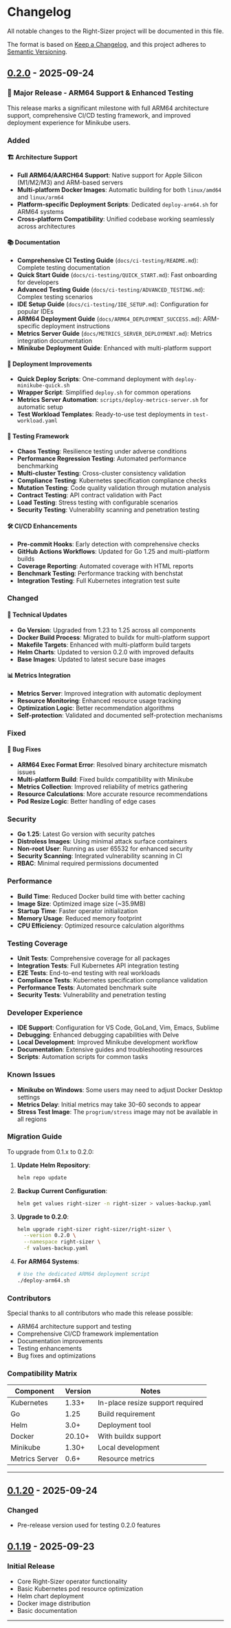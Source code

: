 # Changelog

All notable changes to the Right-Sizer project will be documented in this file.

The format is based on [Keep a Changelog](https://keepachangelog.com/en/1.0.0/),
and this project adheres to [Semantic Versioning](https://semver.org/spec/v2.0.0.html).

## [0.2.0] - 2025-09-24

### 🎉 Major Release - ARM64 Support & Enhanced Testing

This release marks a significant milestone with full ARM64 architecture support, comprehensive CI/CD testing framework, and improved deployment experience for Minikube users.

### Added

#### 🏗️ Architecture Support
- **Full ARM64/AARCH64 Support**: Native support for Apple Silicon (M1/M2/M3) and ARM-based servers
- **Multi-platform Docker Images**: Automatic building for both `linux/amd64` and `linux/arm64`
- **Platform-specific Deployment Scripts**: Dedicated `deploy-arm64.sh` for ARM64 systems
- **Cross-platform Compatibility**: Unified codebase working seamlessly across architectures

#### 📚 Documentation
- **Comprehensive CI Testing Guide** (`docs/ci-testing/README.md`): Complete testing documentation
- **Quick Start Guide** (`docs/ci-testing/QUICK_START.md`): Fast onboarding for developers
- **Advanced Testing Guide** (`docs/ci-testing/ADVANCED_TESTING.md`): Complex testing scenarios
- **IDE Setup Guide** (`docs/ci-testing/IDE_SETUP.md`): Configuration for popular IDEs
- **ARM64 Deployment Guide** (`docs/ARM64_DEPLOYMENT_SUCCESS.md`): ARM-specific deployment instructions
- **Metrics Server Guide** (`docs/METRICS_SERVER_DEPLOYMENT.md`): Metrics integration documentation
- **Minikube Deployment Guide**: Enhanced with multi-platform support

#### 🚀 Deployment Improvements
- **Quick Deploy Scripts**: One-command deployment with `deploy-minikube-quick.sh`
- **Wrapper Script**: Simplified `deploy.sh` for common operations
- **Metrics Server Automation**: `scripts/deploy-metrics-server.sh` for automatic setup
- **Test Workload Templates**: Ready-to-use test deployments in `test-workload.yaml`

#### 🧪 Testing Framework
- **Chaos Testing**: Resilience testing under adverse conditions
- **Performance Regression Testing**: Automated performance benchmarking
- **Multi-cluster Testing**: Cross-cluster consistency validation
- **Compliance Testing**: Kubernetes specification compliance checks
- **Mutation Testing**: Code quality validation through mutation analysis
- **Contract Testing**: API contract validation with Pact
- **Load Testing**: Stress testing with configurable scenarios
- **Security Testing**: Vulnerability scanning and penetration testing

#### 🛠️ CI/CD Enhancements
- **Pre-commit Hooks**: Early detection with comprehensive checks
- **GitHub Actions Workflows**: Updated for Go 1.25 and multi-platform builds
- **Coverage Reporting**: Automated coverage with HTML reports
- **Benchmark Testing**: Performance tracking with benchstat
- **Integration Testing**: Full Kubernetes integration test suite

### Changed

#### 🔧 Technical Updates
- **Go Version**: Upgraded from 1.23 to 1.25 across all components
- **Docker Build Process**: Migrated to buildx for multi-platform support
- **Makefile Targets**: Enhanced with multi-platform build targets
- **Helm Charts**: Updated to version 0.2.0 with improved defaults
- **Base Images**: Updated to latest secure base images

#### 📊 Metrics Integration
- **Metrics Server**: Improved integration with automatic deployment
- **Resource Monitoring**: Enhanced resource usage tracking
- **Optimization Logic**: Better recommendation algorithms
- **Self-protection**: Validated and documented self-protection mechanisms

### Fixed

#### 🐛 Bug Fixes
- **ARM64 Exec Format Error**: Resolved binary architecture mismatch issues
- **Multi-platform Build**: Fixed buildx compatibility with Minikube
- **Metrics Collection**: Improved reliability of metrics gathering
- **Resource Calculations**: More accurate resource recommendations
- **Pod Resize Logic**: Better handling of edge cases

### Security

- **Go 1.25**: Latest Go version with security patches
- **Distroless Images**: Using minimal attack surface containers
- **Non-root User**: Running as user 65532 for enhanced security
- **Security Scanning**: Integrated vulnerability scanning in CI
- **RBAC**: Minimal required permissions documented

### Performance

- **Build Time**: Reduced Docker build time with better caching
- **Image Size**: Optimized image size (~35.9MB)
- **Startup Time**: Faster operator initialization
- **Memory Usage**: Reduced memory footprint
- **CPU Efficiency**: Optimized resource calculation algorithms

### Testing Coverage

- **Unit Tests**: Comprehensive coverage for all packages
- **Integration Tests**: Full Kubernetes API integration testing
- **E2E Tests**: End-to-end testing with real workloads
- **Compliance Tests**: Kubernetes specification compliance validation
- **Performance Tests**: Automated benchmark suite
- **Security Tests**: Vulnerability and penetration testing

### Developer Experience

- **IDE Support**: Configuration for VS Code, GoLand, Vim, Emacs, Sublime
- **Debugging**: Enhanced debugging capabilities with Delve
- **Local Development**: Improved Minikube development workflow
- **Documentation**: Extensive guides and troubleshooting resources
- **Scripts**: Automation scripts for common tasks

### Known Issues

- **Minikube on Windows**: Some users may need to adjust Docker Desktop settings
- **Metrics Delay**: Initial metrics may take 30-60 seconds to appear
- **Stress Test Image**: The `progrium/stress` image may not be available in all regions

### Migration Guide

To upgrade from 0.1.x to 0.2.0:

1. **Update Helm Repository**:
   ```bash
   helm repo update
   ```

2. **Backup Current Configuration**:
   ```bash
   helm get values right-sizer -n right-sizer > values-backup.yaml
   ```

3. **Upgrade to 0.2.0**:
   ```bash
   helm upgrade right-sizer right-sizer/right-sizer \
     --version 0.2.0 \
     --namespace right-sizer \
     -f values-backup.yaml
   ```

4. **For ARM64 Systems**:
   ```bash
   # Use the dedicated ARM64 deployment script
   ./deploy-arm64.sh
   ```

### Contributors

Special thanks to all contributors who made this release possible:
- ARM64 architecture support and testing
- Comprehensive CI/CD framework implementation
- Documentation improvements
- Testing enhancements
- Bug fixes and optimizations

### Compatibility Matrix

| Component | Version | Notes |
|-----------|---------|-------|
| Kubernetes | 1.33+ | In-place resize support required |
| Go | 1.25 | Build requirement |
| Helm | 3.0+ | Deployment tool |
| Docker | 20.10+ | With buildx support |
| Minikube | 1.30+ | Local development |
| Metrics Server | 0.6+ | Resource metrics |

---

## [0.1.20] - 2025-09-24

### Changed
- Pre-release version used for testing 0.2.0 features

## [0.1.19] - 2025-09-23

### Initial Release
- Core Right-Sizer operator functionality
- Basic Kubernetes pod resource optimization
- Helm chart deployment
- Docker image distribution
- Basic documentation

---

[0.2.0]: https://github.com/aavishay/right-sizer/releases/tag/v0.2.0
[0.1.20]: https://github.com/aavishay/right-sizer/releases/tag/v0.1.20
[0.1.19]: https://github.com/aavishay/right-sizer/releases/tag/v0.1.19
